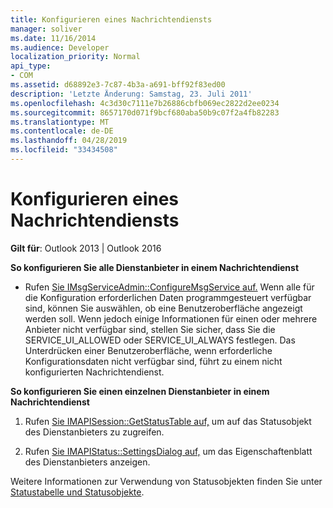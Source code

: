 ```yaml
---
title: Konfigurieren eines Nachrichtendiensts
manager: soliver
ms.date: 11/16/2014
ms.audience: Developer
localization_priority: Normal
api_type:
- COM
ms.assetid: d68892e3-7c87-4b3a-a691-bff92f83ed00
description: 'Letzte Änderung: Samstag, 23. Juli 2011'
ms.openlocfilehash: 4c3d30c7111e7b26886cbfb069ec2822d2ee0234
ms.sourcegitcommit: 8657170d071f9bcf680aba50b9c07f2a4fb82283
ms.translationtype: MT
ms.contentlocale: de-DE
ms.lasthandoff: 04/28/2019
ms.locfileid: "33434508"
---
```

# <a name="configuring-a-message-service"></a>Konfigurieren eines Nachrichtendiensts

  
  
**Gilt für**: Outlook 2013 | Outlook 2016 
  
 **So konfigurieren Sie alle Dienstanbieter in einem Nachrichtendienst**
  
- Rufen [Sie IMsgServiceAdmin::ConfigureMsgService auf.](imsgserviceadmin-configuremsgservice.md) Wenn alle für die Konfiguration erforderlichen Daten programmgesteuert verfügbar sind, können Sie auswählen, ob eine Benutzeroberfläche angezeigt werden soll. Wenn jedoch einige Informationen für einen oder mehrere Anbieter nicht verfügbar sind, stellen Sie sicher, dass Sie die SERVICE_UI_ALLOWED oder SERVICE_UI_ALWAYS festlegen. Das Unterdrücken einer Benutzeroberfläche, wenn erforderliche Konfigurationsdaten nicht verfügbar sind, führt zu einem nicht konfigurierten Nachrichtendienst.
    
 **So konfigurieren Sie einen einzelnen Dienstanbieter in einem Nachrichtendienst**
  
1. Rufen [Sie IMAPISession::GetStatusTable auf,](imapisession-getstatustable.md) um auf das Statusobjekt des Dienstanbieters zu zugreifen. 
    
2. Rufen [Sie IMAPIStatus::SettingsDialog auf,](imapistatus-settingsdialog.md) um das Eigenschaftenblatt des Dienstanbieters anzeigen. 
    
Weitere Informationen zur Verwendung von Statusobjekten finden Sie unter [Statustabelle und Statusobjekte](status-table-and-status-objects.md).
  

